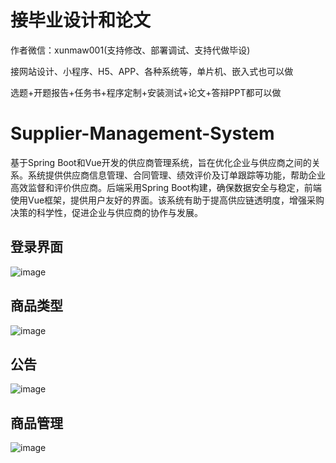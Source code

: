 # 接毕业设计和论文
作者微信：xunmaw001(支持修改、部署调试、支持代做毕设)

接网站设计、小程序、H5、APP、各种系统等，单片机、嵌入式也可以做

选题+开题报告+任务书+程序定制+安装测试+论文+答辩PPT都可以做
# Supplier-Management-System
基于Spring Boot和Vue开发的供应商管理系统，旨在优化企业与供应商之间的关系。系统提供供应商信息管理、合同管理、绩效评价及订单跟踪等功能，帮助企业高效监督和评价供应商。后端采用Spring Boot构建，确保数据安全与稳定，前端使用Vue框架，提供用户友好的界面。该系统有助于提高供应链透明度，增强采购决策的科学性，促进企业与供应商的协作与发展。
## 登录界面
![image](https://github.com/user-attachments/assets/4a08334a-fa64-4fa3-9aab-49b408a54b66)
## 商品类型
![image](https://github.com/user-attachments/assets/1cc93b31-adff-42b9-88e2-f0b9aae90cdf)
## 公告
![image](https://github.com/user-attachments/assets/805b782b-2229-4519-a1f6-6275bb65c7ac)
## 商品管理
![image](https://github.com/user-attachments/assets/4ae54cf5-47bb-435f-85db-bb808c52b94c)
